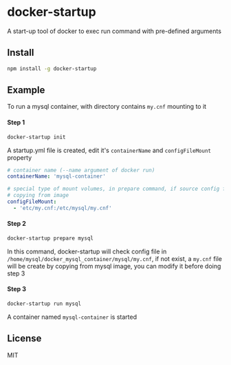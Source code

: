 # docker-startup
A start-up tool of docker to exec run command with pre-defined arguments

## Install

```bash
npm install -g docker-startup
```

## Example

To run a mysql container, with directory contains `my.cnf` mounting to it

#### Step 1

```bash
docker-startup init
```

A startup.yml file is created, edit it's `containerName` and `configFileMount` property

```yaml
# container name (--name argument of docker run)
containerName: 'mysql-container'

# special type of mount volumes, in prepare command, if source config file not exist, it will create by
# copying from image
configFileMount:
  - 'etc/my.cnf:/etc/mysql/my.cnf'
```

#### Step 2

```bash
docker-startup prepare mysql
```

In this command, docker-startup will check config file in `/home/mysql/docker_mysql_container/mysql/my.cnf`,
if not exist, a `my.cnf` file will be create by copying from mysql image, you can modify it before doing step 3

#### Step 3

```bash
docker-startup run mysql
```

A container named `mysql-container` is started

## License

MIT
